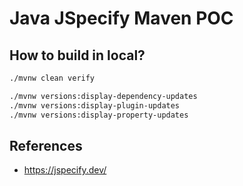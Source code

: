 # Java JSpecify Maven POC

## How to build in local?

```bash
./mvnw clean verify

./mvnw versions:display-dependency-updates
./mvnw versions:display-plugin-updates
./mvnw versions:display-property-updates

```

## References

- https://jspecify.dev/
